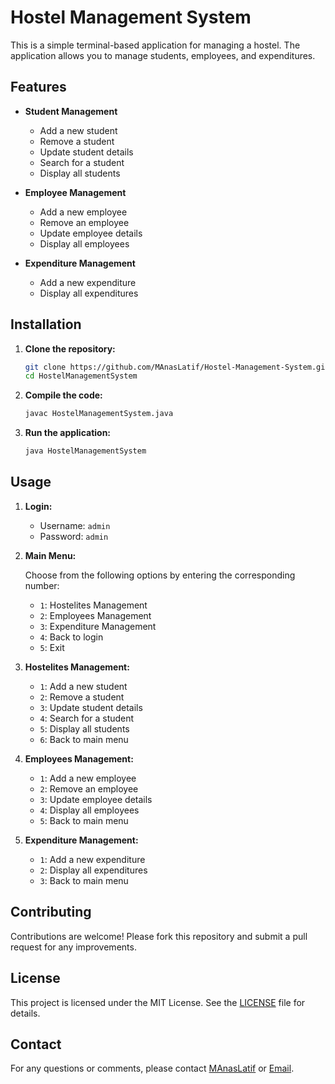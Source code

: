 # Hostel Management System

This is a simple terminal-based application for managing a hostel. The application allows you to manage students, employees, and expenditures.

## Features

- **Student Management**
  - Add a new student
  - Remove a student
  - Update student details
  - Search for a student
  - Display all students

- **Employee Management**
  - Add a new employee
  - Remove an employee
  - Update employee details
  - Display all employees

- **Expenditure Management**
  - Add a new expenditure
  - Display all expenditures

## Installation

1. **Clone the repository:**

    ```bash
    git clone https://github.com/MAnasLatif/Hostel-Management-System.git
    cd HostelManagementSystem
    ```

2. **Compile the code:**

    ```bash
    javac HostelManagementSystem.java
    ```

3. **Run the application:**

    ```bash
    java HostelManagementSystem
    ```

## Usage

1. **Login:**

    - Username: `admin`
    - Password: `admin`

2. **Main Menu:**

    Choose from the following options by entering the corresponding number:
    - `1`: Hostelites Management
    - `2`: Employees Management
    - `3`: Expenditure Management
    - `4`: Back to login
    - `5`: Exit

3. **Hostelites Management:**

    - `1`: Add a new student
    - `2`: Remove a student
    - `3`: Update student details
    - `4`: Search for a student
    - `5`: Display all students
    - `6`: Back to main menu

4. **Employees Management:**

    - `1`: Add a new employee
    - `2`: Remove an employee
    - `3`: Update employee details
    - `4`: Display all employees
    - `5`: Back to main menu

5. **Expenditure Management:**

    - `1`: Add a new expenditure
    - `2`: Display all expenditures
    - `3`: Back to main menu

## Contributing

Contributions are welcome! Please fork this repository and submit a pull request for any improvements.

## License

This project is licensed under the MIT License. See the [LICENSE](LICENSE) file for details.

## Contact

For any questions or comments, please contact [MAnasLatif](https://m.anaslatif.com) or [Email](mailto:contect@anaslatif).
